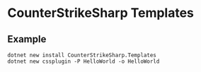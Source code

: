 # CounterStrikeSharp Templates


## Example

```
dotnet new install CounterStrikeSharp.Templates
dotnet new cssplugin -P HelloWorld -o HelloWorld
```
